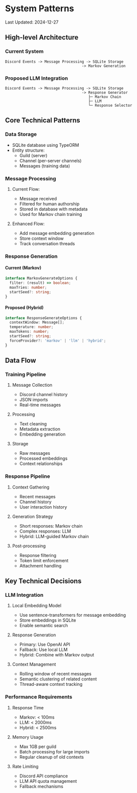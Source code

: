 # System Patterns
Last Updated: 2024-12-27

## High-level Architecture

### Current System
```
Discord Events -> Message Processing -> SQLite Storage
                                   -> Markov Generation
```

### Proposed LLM Integration
```
Discord Events -> Message Processing -> SQLite Storage
                                   -> Response Generator
                                      ├─ Markov Chain
                                      ├─ LLM
                                      └─ Response Selector
```

## Core Technical Patterns

### Data Storage
- SQLite database using TypeORM
- Entity structure:
  - Guild (server)
  - Channel (per-server channels)
  - Messages (training data)

### Message Processing
1. Current Flow:
   - Message received
   - Filtered for human authorship
   - Stored in database with metadata
   - Used for Markov chain training

2. Enhanced Flow:
   - Add message embedding generation
   - Store context window
   - Track conversation threads

### Response Generation

#### Current (Markov)
```typescript
interface MarkovGenerateOptions {
  filter: (result) => boolean;
  maxTries: number;
  startSeed?: string;
}
```

#### Proposed (Hybrid)
```typescript
interface ResponseGenerateOptions {
  contextWindow: Message[];
  temperature: number;
  maxTokens: number;
  startSeed?: string;
  forceProvider?: 'markov' | 'llm' | 'hybrid';
}
```

## Data Flow

### Training Pipeline
1. Message Collection
   - Discord channel history
   - JSON imports
   - Real-time messages

2. Processing
   - Text cleaning
   - Metadata extraction
   - Embedding generation

3. Storage
   - Raw messages
   - Processed embeddings
   - Context relationships

### Response Pipeline
1. Context Gathering
   - Recent messages
   - Channel history
   - User interaction history

2. Generation Strategy
   - Short responses: Markov chain
   - Complex responses: LLM
   - Hybrid: LLM-guided Markov chain

3. Post-processing
   - Response filtering
   - Token limit enforcement
   - Attachment handling

## Key Technical Decisions

### LLM Integration
1. Local Embedding Model
   - Use sentence-transformers for message embedding
   - Store embeddings in SQLite
   - Enable semantic search

2. Response Generation
   - Primary: Use OpenAI API
   - Fallback: Use local LLM
   - Hybrid: Combine with Markov output

3. Context Management
   - Rolling window of recent messages
   - Semantic clustering of related content
   - Thread-aware context tracking

### Performance Requirements
1. Response Time
   - Markov: < 100ms
   - LLM: < 2000ms
   - Hybrid: < 2500ms

2. Memory Usage
   - Max 1GB per guild
   - Batch processing for large imports
   - Regular cleanup of old contexts

3. Rate Limiting
   - Discord API compliance
   - LLM API quota management
   - Fallback mechanisms